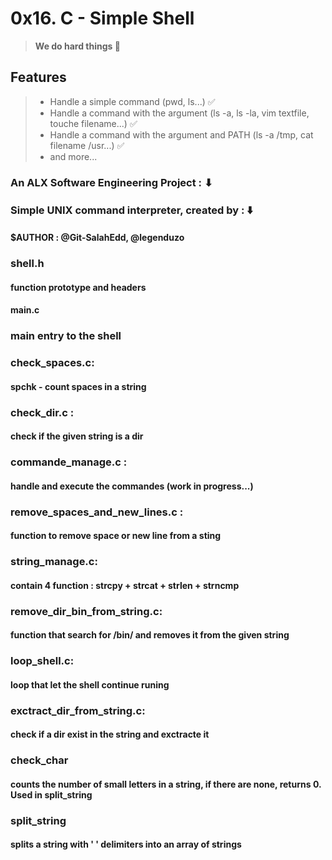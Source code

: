 # 0x16. C - Simple Shell 
> **We do hard things 💪**
## Features
> - Handle a simple command (pwd, ls...) ✅
> - Handle a command with the argument (ls -a, ls -la, vim textfile, touche filename...) ✅
> - Handle a command with the argument and PATH (ls -a /tmp, cat filename /usr...) ✅
> - and more...
### An ALX Software Engineering Project : ⬇
### Simple UNIX command interpreter, created by : ⬇️
#### $AUTHOR : @Git-SalahEdd, @legenduzo
###	shell.h
####		function prototype and headers
####	main.c
###		main entry to the shell
###	check_spaces.c: 
####		spchk - count spaces in a string
###	check_dir.c :
####		check if the given string is a dir
###	commande_manage.c :
####		handle and execute the commandes (work in progress...)
###	remove_spaces_and_new_lines.c :
####		function to remove space or new line from a sting
###	string_manage.c:
####		contain 4 function : strcpy + strcat + strlen + strncmp
###	remove_dir_bin_from_string.c:
####		function that search for /bin/ and removes it from the given string
###	loop_shell.c:
####		loop that let the shell continue runing
###	exctract_dir_from_string.c:
####	check if a dir exist in the string and exctracte it
###	check_char
####		counts the number of small letters in a string, if there are none, returns 0. Used in split_string
###	split_string
####		splits a string with ' ' delimiters into an array of strings
